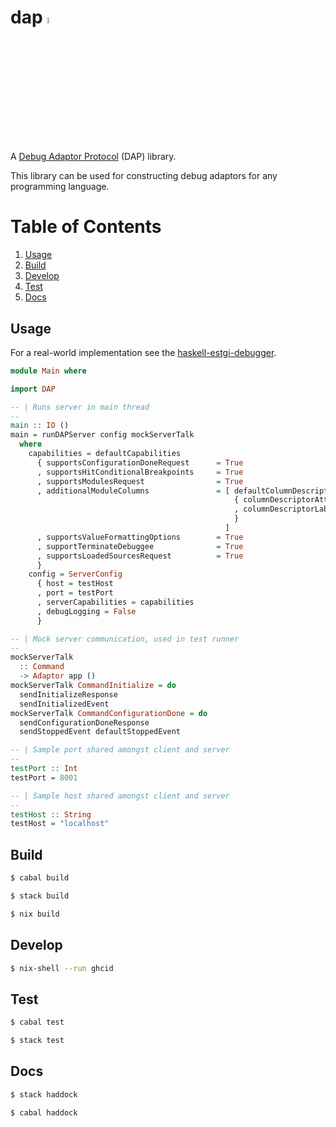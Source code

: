 # dap <img src="https://user-images.githubusercontent.com/875324/235317448-1cf2d543-40a8-4eaa-b765-6576ddd7f84f.png" width="5%" />

A [Debug Adaptor Protocol](https://microsoft.github.io/debug-adapter-protocol) (DAP) library.

This library can be used for constructing debug adaptors for any programming language.

# Table of Contents
1. [Usage](#usage)
2. [Build](#build)
3. [Develop](#develop)
4. [Test](#test)
5. [Docs](#docs)

## Usage

For a real-world implementation see the [haskell-estgi-debugger](https://github.com/haskell-debugger/haskell-estgi-debugger).

```haskell
module Main where

import DAP

-- | Runs server in main thread
--
main :: IO ()
main = runDAPServer config mockServerTalk
  where
    capabilities = defaultCapabilities
      { supportsConfigurationDoneRequest      = True
      , supportsHitConditionalBreakpoints     = True
      , supportsModulesRequest                = True
      , additionalModuleColumns               = [ defaultColumnDescriptor
                                                  { columnDescriptorAttributeName = "Extra"
                                                  , columnDescriptorLabel = "Label"
                                                  }
                                                ]
      , supportsValueFormattingOptions        = True
      , supportTerminateDebuggee              = True
      , supportsLoadedSourcesRequest          = True
      }
    config = ServerConfig
      { host = testHost
      , port = testPort
      , serverCapabilities = capabilities
      , debugLogging = False
      }

-- | Mock server communication, used in test runner
--
mockServerTalk
  :: Command
  -> Adaptor app ()
mockServerTalk CommandInitialize = do
  sendInitializeResponse
  sendInitializedEvent
mockServerTalk CommandConfigurationDone = do
  sendConfigurationDoneResponse
  sendStoppedEvent defaultStoppedEvent

-- | Sample port shared amongst client and server
--
testPort :: Int
testPort = 8001

-- | Sample host shared amongst client and server
--
testHost :: String
testHost = "localhost"
```

## Build

```bash
$ cabal build
```

```bash
$ stack build
```

```bash
$ nix build
```

## Develop

```bash
$ nix-shell --run ghcid
```

## Test

```bash
$ cabal test
```

```bash
$ stack test
```

## Docs

```bash
$ stack haddock
```

```bash
$ cabal haddock
```


